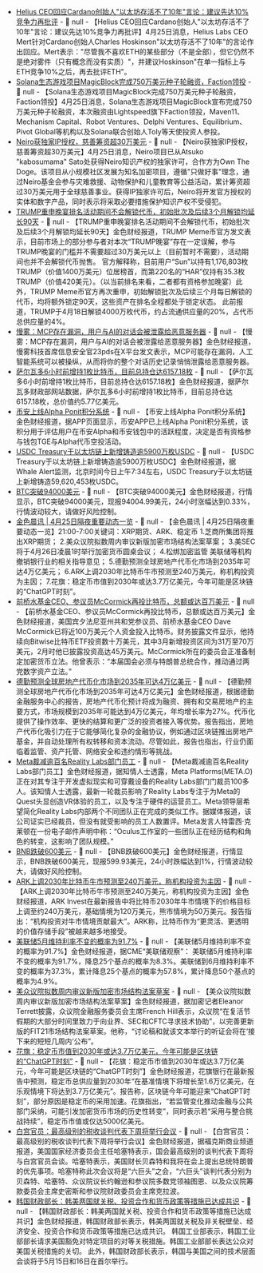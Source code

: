 - [Helius CEO回应Cardano创始人"以太坊存活不了10年"言论：建议先达10%竞争力再批评](https://x.com/0xmert_/status/1915455243543892345?s=46&t=l_f1dbQemB2B2sCpEayXcQ) - 📰 null - 【Helius CEO回应Cardano创始人"以太坊存活不了10年"言论：建议先达10%竞争力再批评】4月25日消息，Helius Labs CEO Mert针对Cardano创始人Charles Hoskinson"以太坊存活不了10年"的言论作出回应。Mert表示："尽管我不喜欢ETH的某些部分（不是全部），但它仍然不是绝对雾件（只有概念而没有实质）"，并建议Hoskinson"在单一指标上与ETH竞争10%之后，再去批评ETH"。
- [Solana生态游戏项目MagicBlock完成750万美元种子轮融资，Faction领投](https://x.com/magicblock/status/1915497345657283061) - 📰 null - 【Solana生态游戏项目MagicBlock完成750万美元种子轮融资，Faction领投】4月25日消息，Solana生态游戏项目MagicBlock宣布完成750万美元种子轮融资，本次融资由Lightspeed旗下Faction领投，Maven11、Mechanism Capital、Robot Ventures、Delphi Ventures、Equilibrium、Pivot Global等机构以及Solana联合创始人Toly等天使投资人参投。
- [Neiro获独家IP授权，慈善筹资超30万美元](https://x.com/neiro/status/1915413271999398068) - 📰 null - 【Neiro获独家IP授权，慈善筹资超30万美元】4月25日消息，Neiro项目已从Atsuko "kabosumama" Sato处获得Neiro知识产权的独家许可，合作方为Own The Doge。该项目从小规模社区发展为知名加密项目，遵循"只做好事"理念，通过Neiro基金会参与灾难救援、动物保护和儿童教育等公益活动，累计筹资超过30万美元用于全球慈善事业。获得IP独家许可后，Neiro将开发官方授权的实体和数字产品，同时表示将采取必要措施保护知识产权不受侵犯。
- [TRUMP重申晚宴排名活动期间不会解锁代币，初始批次及后续3个月解锁均延长90天](https://x.com/GetTrumpMemes/status/1915529244895305846) - 📰 null - 【TRUMP重申晚宴排名活动期间不会解锁代币，初始批次及后续3个月解锁均延长90天】金色财经报道，TRUMP Meme币官方发文表示，目前市场上的部分参与者对本次“TRUMP晚宴”存在一定误解，参与TRUMP晚宴的门槛并不需要超过30万美元以上（目前暂时不需要），活动期间也并不会解锁代币抛售。 
官方解释称，目前用户“Sun”以持有1,176,803枚TRUMP（价值1400万美元）位居榜首，而第220名的“HAR”仅持有35.3枚TRUMP（价值420美元）。（以当前排名来看，二者都有资格参加晚宴）此外，TRUMP Meme币官方再次重申，初始解锁批次及后续三个月每日解锁的代币，均将额外锁定90天，这些资产在排名全程都处于锁定状态。 
此前报道，TRUMP于4月18日解锁4000万枚代币，约占流通供应量的20%，占代币总供应量的4%。
- [慢雾：MCP存在漏洞，用户与AI的对话会被泄露给恶意服务器](https://x.com/im23pds/status/1915559450062315581) - 📰 null - 【慢雾：MCP存在漏洞，用户与AI的对话会被泄露给恶意服务器】金色财经报道，慢雾科技首席信息安全官23pds在X平台发文表示，MCP可能存在漏洞，人工智能系统可以被操纵，从而将你的整个对话历史记录悄悄泄露给恶意服务器。
- [萨尔瓦多6小时前增持1枚比特币，目前总持仓达6157.18枚]() - 📰 null - 【萨尔瓦多6小时前增持1枚比特币，目前总持仓达6157.18枚】金色财经报道，据萨尔瓦多财政部网站数据，萨尔瓦多6小时前增持1枚比特币，目前总持仓达6157.18枚，总价值约5.77亿美元。
- [币安上线Alpha Ponit积分系统]() - 📰 null - 【币安上线Alpha Ponit积分系统】金色财经报道，据APP页面显示，币安APP已上线Alpha Ponit积分系统，该积分用于评估用户在币安Alpha和币安钱包中的活跃程度，决定是否有资格参与钱包TGE与Alpha代币空投活动。
- [USDC Treasury于以太坊链上新增铸造逾5900万枚USDC](https://x.com/whale_alert/status/1915549885228634572) - 📰 null - 【USDC Treasury于以太坊链上新增铸造逾5900万枚USDC】金色财经报道，据Whale Alert监测，北京时间今日上午7:34左右，USDC Treasury于以太坊链上新增铸造59,620,453枚USDC。
- [BTC突破94000美元]() - 📰 null - 【BTC突破94000美元】金色财经报道，行情显示，BTC突破94000美元，现报94004.99美元，24小时涨幅达到0.33%，行情波动较大，请做好风险控制。
- [金色晨讯 | 4月25日隔夜重要动态一览]() - 📰 null - 【金色晨讯 | 4月25日隔夜重要动态一览】21:00-7:00关键词：XRP期货、ARK、稳定币 
1.芝商所集团将推出XRP期货； 
2.美众议院拟数周内审议新版加密市场结构法案草案； 
3.美SEC将于4月26日凌晨1时举行加密货币圆桌会议； 
4.松绑加密监管 美联储等机构撤销银行业的相关指导意见； 
5.德勤预测全球房地产代币化市场到2035年可达4万亿美元； 
6.ARK上调2030年比特币牛市预测至240万美元，称机构投资为主因； 
7.花旗：稳定币市值到2030年或达3.7万亿美元，今年可能是区块链的“ChatGPT时刻”。
- [前桥水基金CEO、参议员McCormick再投比特币，总额或达百万美元](https://www.coindesk.com/policy/2025/04/24/senator-and-ex-bridgewater-ceo-mccormick-invests-more-in-bitcoin-as-bill-in-works) - 📰 null - 【前桥水基金CEO、参议员McCormick再投比特币，总额或达百万美元】金色财经报道，美国宾夕法尼亚州共和党参议员、前桥水基金CEO Dave McCormick已将近100万美元个人资金投入比特币。财务披露文件显示，他持续向Bitwise比特币ETF投资数十万美元，其中3月新增投资区间为31万至70万美元，2月时他已披露投资高达45万美元。McCormick所在的委员会正准备制定加密货币立法。他曾表示：“本届国会必须与特朗普总统合作，推动通过两党数字资产立法。”
- [德勤预测全球房地产代币化市场到2035年可达4万亿美元](https://www.coindesk.com/markets/2025/04/24/global-tokenized-real-estate-market-could-explode-to-usd4t-by-2035-deloitte-forecasts) - 📰 null - 【德勤预测全球房地产代币化市场到2035年可达4万亿美元】金色财经报道，根据德勤金融服务中心的报告，房地产代币化预计将成为融资、拥有和交易房地产的主要方式，市场规模到2035年可能达到4万亿美元，年均增长率为27%。代币化提供了操作效率、更快的结算和更广泛的投资者接入等优势。报告指出，房地产代币化吸引力在于它能够简化复杂的金融协议，例如通过区块链推出房地产基金，并自动处理所有权转移和资本流动。尽管如此，报告也指出，行业仍面临着监管、资产托管、网络安全和违约情形等挑战。
- [Meta裁减逾百名Reality Labs部门员工](https://flash.jin10.com/detail/20250425064406953800) - 📰 null - 【Meta裁减逾百名Reality Labs部门员工】金色财经报道，据知情人士透露，Meta Platforms(META.O)正在对其专注于开发虚拟现实和可穿戴设备的Reality Labs部门门裁员100多人。该知情人士透露，最新一轮裁员影响了Reality Labs专注于为Meta的Quest头显创造VR体验的员工，以及专注于硬件的运营员工。Meta领导层希望简化Reality Labs内部两个不同团队正在完成的类似工作。据媒体报道，该公司证实已经裁员，但没有就受影响的员工人数置评。Meta发言人特雷西·克莱顿在一份电子邮件声明中称：“Oculus工作室的一些团队正在经历结构和角色的转变，这影响了团队规模。”
- [BNB跌破600美元]() - 📰 null - 【BNB跌破600美元】金色财经报道，行情显示，BNB跌破600美元，现报599.93美元，24小时跌幅达到1%，行情波动较大，请做好风险控制。
- [ARK上调2030年比特币牛市预测至240万美元，称机构投资为主因](https://bitcoinmagazine.com/news/ark-invest-raises-2030-bitcoin-bull-case-price-target-to-2-4-million) - 📰 null - 【ARK上调2030年比特币牛市预测至240万美元，称机构投资为主因】金色财经报道，ARK Invest在最新报告中将比特币2030年牛市情境下的价格目标上调至约240万美元，基础情境为120万美元，熊市情境为50万美元。报告指出：“机构投资对牛市情境贡献最大”。ARK称，比特币作为“更灵活、更透明的价值存储手段”被越来越多地接受。
- [美联储5月维持利率不变的概率为91.7%]() - 📰 null - 【美联储5月维持利率不变的概率为91.7%】金色财经报道，据CME“美联储观察”： 美联储5月维持利率不变的概率为91.7%，降息25个基点的概率为8.3%。美联储到6月维持利率不变的概率为37.3%，累计降息25个基点的概率为57.8%，累计降息50个基点的概率为4.9%。
- [美众议院拟数周内审议新版加密市场结构法案草案](https://x.com/EleanorTerrett/status/1915483410971140266) - 📰 null - 【美众议院拟数周内审议新版加密市场结构法案草案】金色财经报道，据加密记者Eleanor Terrett披露，众议院金融服务委员会主席French Hill表示，众议院“在复活节假期的大部分时间里致力于向业界、SEC和CFTC寻求技术协助”，以完善更新版的FIT21市场结构法案草案。他称，“讨论稿和就该文本举行的听证会将在‘接下来的短短几周内’公布”。
- [花旗：稳定币市值到2030年或达3.7万亿美元，今年可能是区块链的“ChatGPT时刻”](https://www.theblock.co/post/351926/citigroup-predicts-stablecoin-supply-could-hit-3-7-trillion-by-2030) - 📰 null - 【花旗：稳定币市值到2030年或达3.7万亿美元，今年可能是区块链的“ChatGPT时刻”】金色财经报道，花旗银行在最新报告中预测，稳定币总供应量到2030年“在基准情境下将增长至1.6万亿美元，在乐观情境下将达到3.7万亿美元”。报告称，区块链今年可能迎来“ChatGPT时刻”，部分原因是稳定币的采用加速。花旗指出，“若监管变化推动金融与公共部门采纳，可能引发加密货币市场的历史性转变”，同时表示若“采用与整合挑战持续”，稳定币市值或仅达5000亿美元。
- [白宫官员：最高级别的税收谈判代表下周将举行会议](https://flash.jin10.com/detail/20250425055237347800) - 📰 null - 【白宫官员：最高级别的税收谈判代表下周将举行会议】金色财经报道，据福克斯商业频道报道，美国国家经济委员会主任哈塞特表示，国会最高级别的谈判代表下周将与白宫官员会谈。哈塞特表示，美国财长贝森特和我将在会上提出总统特朗普的优先事项。哈塞特称此次会议将是“六巨头”之会，“六巨头”谈判代表分别为贝森特、哈塞特、众议院议长约翰逊和参议院多数党领袖图恩、以及众议院筹款委员会主席史密斯和参议院财政委员会主席克拉波。
- [韩国财政部长：韩美两国就关税、投资合作和货币政策等措施已达成共识](https://flash.jin10.com/detail/20250425051731187800) - 📰 null - 【韩国财政部长：韩美两国就关税、投资合作和货币政策等措施已达成共识】金色财经报道，韩国财政部长表示，韩美两国就关税及非关税壁垒、经济安全、投资合作和货币政策等措施已达成共识。 
韩国工业部表示，韩国工业部部长请求美国豁免对特定项目的对等关税措施。韩国工业部部长表达公众对美国关税措施的关切。 
此外，韩国财政部长表示，韩国与美国之间的技术层面会谈将于5月15日和16日在首尔举行。
